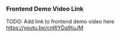 ### Frontend Demo Video Link
TODO: Add link to frontend demo video here
https://youtu.be/cnWYDa9tuJM

